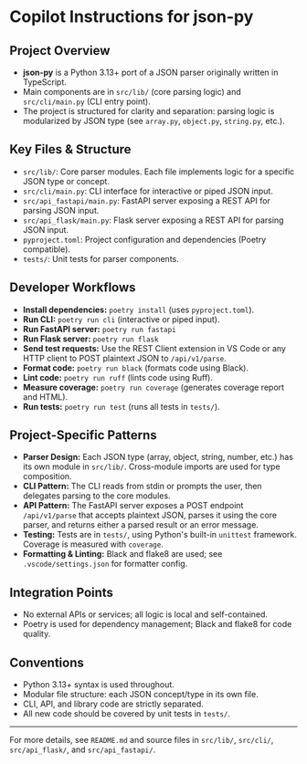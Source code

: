 # Copilot Instructions for json-py

## Project Overview

- **json-py** is a Python 3.13+ port of a JSON parser originally written in TypeScript.
- Main components are in `src/lib/` (core parsing logic) and `src/cli/main.py` (CLI entry point).
- The project is structured for clarity and separation: parsing logic is modularized by JSON type (see `array.py`, `object.py`, `string.py`, etc.).

## Key Files & Structure

- `src/lib/`: Core parser modules. Each file implements logic for a specific JSON type or concept.
- `src/cli/main.py`: CLI interface for interactive or piped JSON input.
- `src/api_fastapi/main.py`: FastAPI server exposing a REST API for parsing JSON input.
- `src/api_flask/main.py`: Flask server exposing a REST API for parsing JSON input.
- `pyproject.toml`: Project configuration and dependencies (Poetry compatible).
- `tests/`: Unit tests for parser components.

## Developer Workflows

- **Install dependencies:** `poetry install` (uses `pyproject.toml`).
- **Run CLI:** `poetry run cli` (interactive or piped input).
- **Run FastAPI server:** `poetry run fastapi`
- **Run Flask server:** `poetry run flask`
- **Send test requests:** Use the REST Client extension in VS Code or any HTTP client to POST plaintext JSON to `/api/v1/parse`.
- **Format code:** `poetry run black` (formats code using Black).
- **Lint code:** `poetry run ruff` (lints code using Ruff).
- **Measure coverage:** `poetry run coverage` (generates coverage report and HTML).
- **Run tests:** `poetry run test` (runs all tests in `tests/`).

## Project-Specific Patterns

- **Parser Design:** Each JSON type (array, object, string, number, etc.) has its own module in `src/lib/`. Cross-module imports are used for type composition.
- **CLI Pattern:** The CLI reads from stdin or prompts the user, then delegates parsing to the core modules.
- **API Pattern:** The FastAPI server exposes a POST endpoint `/api/v1/parse` that accepts plaintext JSON, parses it using the core parser, and returns either a parsed result or an error message.
- **Testing:** Tests are in `tests/`, using Python's built-in `unittest` framework. Coverage is measured with `coverage`.
- **Formatting & Linting:** Black and flake8 are used; see `.vscode/settings.json` for formatter config.

## Integration Points

- No external APIs or services; all logic is local and self-contained.
- Poetry is used for dependency management; Black and flake8 for code quality.

## Conventions

- Python 3.13+ syntax is used throughout.
- Modular file structure: each JSON concept/type in its own file.
- CLI, API, and library code are strictly separated.
- All new code should be covered by unit tests in `tests/`.

---

For more details, see `README.md` and source files in `src/lib/`, `src/cli/`, `src/api_flask/`, and `src/api_fastapi/`.
